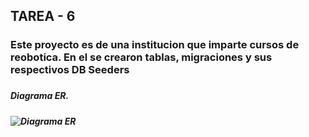 ## TAREA - 6 ##
<H3>Este proyecto es de una institucion que imparte cursos de reobotica. En el se crearon tablas, migraciones y sus respectivos DB Seeders<H3>
<H5>Diagrama ER.<H5>
<image src="Diagrama ER-Acvt-7.jpg" alt="Diagrama ER">
